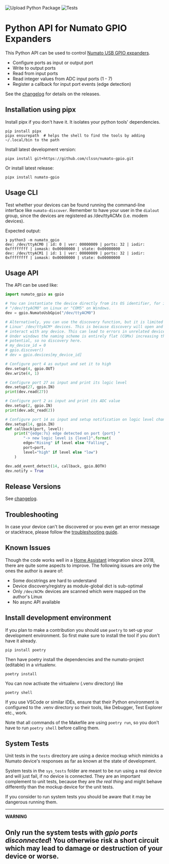 ![Upload Python Package](https://github.com/clssn/numato-gpio/workflows/Upload%20Python%20Package/badge.svg)
![Tests](https://github.com/clssn/numato-gpio/workflows/Tests/badge.svg)

# Python API for Numato GPIO Expanders

This Python API can be used to control [Numato USB
GPIO expanders](https://numato.com/product/32-channel-usb-gpio-module-with-analog-inputs).

* Configure ports as input or output port
* Write to output ports
* Read from input ports
* Read integer values from ADC input ports (1 - 7)
* Register a callback for input port events (edge detection)

See the [changelog](changelog.md) for details on the releases.

## Installation using pipx

Install pipx if you don't have it. It isolates your python tools' dependencies.

    pip install pipx
    pipx ensurepath  # helps the shell to find the tools by adding ~/.local/bin to the path

Install latest development version:

    pipx install git+https://github.com/clssn/numato-gpio.git

Or install latest release:

    pipx install numato-gpio

## Usage CLI

Test whether your devices can be found running the command-line interface like
`numato-discover`. Remember to have your user in the `dialout` group,
since the devices are registered as /dev/ttyACMx (i.e. modem devices).

Expected output:

```
❯ python3 -m numato_gpio
dev: /dev/ttyACM0 | id: 0 | ver: 00000009 | ports: 32 | iodir: 0xffffffff | iomask: 0x00000000 | state: 0x00000000
dev: /dev/ttyACM1 | id: 1 | ver: 00000009 | ports: 32 | iodir: 0xffffffff | iomask: 0x00000000 | state: 0x00000000
```

## Usage API

The API can be used like:

```python
import numato_gpio as gpio

# You can instantiate the device directly from its OS identifier, for instance
# "/dev/ttyACM0" on Linux or "COM5" on Windows.
dev = gpio.NumatoUsbGpio("/dev/ttyACM0")

# Alternatively, you can use the discovery function, but it is limited to
# Linux' /dev/ttyACM* devices. This is because discovery will open and try to
# interact with any device. This can lead to errors in unrelated devices.
# Under windows the naming scheme is entirely flat (COMx) increasing the error
# potential, so no discovery here.
# my_device_id = 0
# gpio.discover()
# dev = gpio.devices[my_device_id]

# Configure port 4 as output and set it to high
dev.setup(4, gpio.OUT)
dev.write(4, 1)

# Configure port 27 as input and print its logic level
dev.setup(27, gpio.IN)
print(dev.read(27))

# Configure port 2 as input and print its ADC value
dev.setup(2, gpio.IN)
print(dev.adc_read(2))

# Configure port 14 as input and setup notification on logic level changes
dev.setup(14, gpio.IN)
def callback(port, level):
    print("{edge:7s} edge detected on port {port} "
        "-> new logic level is {level}".format(
        edge="Rising" if level else "Falling",
        port=port,
        level="high" if level else "low")
    )

dev.add_event_detect(14, callback, gpio.BOTH)
dev.notify = True
```
## Release Versions

See [changelog](changelog.md).

## Troubleshooting

In case your device can't be discovered or you even get an error message or
stacktrace, please follow the [troubleshooting guide](doc/troubleshooting.md).

## Known Issues

Though the code works well in a [Home Assistant](https://home-assistant.io)
integration since 2018, there are quite some aspects to improve. The following
issues are only the ones the author is aware of:

* Some docstrings are hard to understand
* Device discovery/registry as module-global dict is sub-optimal
* Only `/dev/ACMx` devices are scanned which were mapped on the author's Linux
* No async API available

## Install development environment

If you plan to make a contribution you should use `poetry` to set-up your
development environment. So first make sure to install the tool if you don't
have it already.

    pip install poetry

Then have poetry install the dependencies and the numato-project (editable) in a
virtualenv.

    poetry install

You can now activate the virtualenv (.venv directory) like

    poetry shell

If you use VSCode or similar IDEs, ensure that their Python environment is
configured to the .venv directory so their tools, like Debugger, Test Explorer
etc., work.

Note that all commands of the Makefile are using `poetry run`, so you don't have
to run `poetry shell` before calling them.

## System Tests

Unit tests in the `tests` directory are using a device mockup which mimicks
a Numato device's responses as far as known at the state of development.

System tests in the `sys_tests` folder are meant to be run using a real device
and will just fail, if no device is connected. They are an important complement
to unit tests, because they are *the real thing* and might behave differently
than the mockup device for the unit tests.

If you consider to run system tests you should be aware that it may be dangerous
running them.

---
**WARNING**

Only run the system tests with *gpio ports disconnected*! You otherwise risk
a short circuit which may lead to damage or destruction of your device or worse.
---
